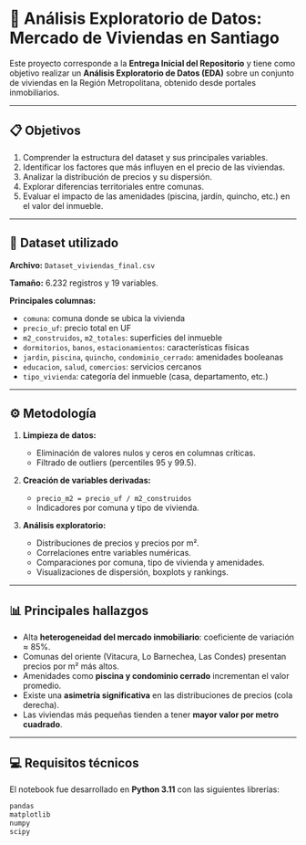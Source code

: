 # 🏡 Análisis Exploratorio de Datos: Mercado de Viviendas en Santiago

Este proyecto corresponde a la **Entrega Inicial del Repositorio** y tiene como objetivo realizar un
**Análisis Exploratorio de Datos (EDA)** sobre un conjunto de viviendas en la Región Metropolitana,
obtenido desde portales inmobiliarios.

---

## 📋 Objetivos

1. Comprender la estructura del dataset y sus principales variables.
2. Identificar los factores que más influyen en el precio de las viviendas.
3. Analizar la distribución de precios y su dispersión.
4. Explorar diferencias territoriales entre comunas.
5. Evaluar el impacto de las amenidades (piscina, jardín, quincho, etc.) en el valor del inmueble.

---

## 🧾 Dataset utilizado

**Archivo:** `Dataset_viviendas_final.csv`

**Tamaño:** 6.232 registros y 19 variables.

**Principales columnas:**
- `comuna`: comuna donde se ubica la vivienda  
- `precio_uf`: precio total en UF  
- `m2_construidos`, `m2_totales`: superficies del inmueble  
- `dormitorios`, `banos`, `estacionamientos`: características físicas  
- `jardin`, `piscina`, `quincho`, `condominio_cerrado`: amenidades booleanas  
- `educacion`, `salud`, `comercios`: servicios cercanos  
- `tipo_vivienda`: categoría del inmueble (casa, departamento, etc.)

---

## ⚙️ Metodología

1. **Limpieza de datos:**  
   - Eliminación de valores nulos y ceros en columnas críticas.  
   - Filtrado de outliers (percentiles 95 y 99.5).  

2. **Creación de variables derivadas:**  
   - `precio_m2 = precio_uf / m2_construidos`  
   - Indicadores por comuna y tipo de vivienda.

3. **Análisis exploratorio:**  
   - Distribuciones de precios y precios por m².  
   - Correlaciones entre variables numéricas.  
   - Comparaciones por comuna, tipo de vivienda y amenidades.  
   - Visualizaciones de dispersión, boxplots y rankings.

---

## 📊 Principales hallazgos

- Alta **heterogeneidad del mercado inmobiliario**: coeficiente de variación ≈ 85%.
- Comunas del oriente (Vitacura, Lo Barnechea, Las Condes) presentan precios por m² más altos.
- Amenidades como **piscina y condominio cerrado** incrementan el valor promedio.
- Existe una **asimetría significativa** en las distribuciones de precios (cola derecha).
- Las viviendas más pequeñas tienden a tener **mayor valor por metro cuadrado**.

---

## 💻 Requisitos técnicos

El notebook fue desarrollado en **Python 3.11** con las siguientes librerías:
```bash
pandas
matplotlib
numpy
scipy

